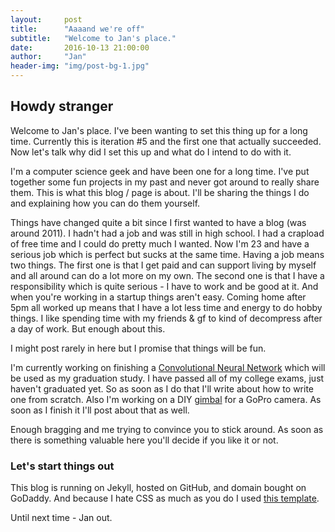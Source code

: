 ```yaml
---
layout:     post
title:      "Aaaand we're off"
subtitle:   "Welcome to Jan's place."
date:       2016-10-13 21:00:00
author:     "Jan"
header-img: "img/post-bg-1.jpg"
---
```


## Howdy stranger

Welcome to Jan's place. I've been wanting to set this thing up for a long time. Currently this is iteration #5 and the first one that actually succeeded. Now let's talk why did I set this up and what do I intend to do with it.

I'm a computer science geek and have been one for a long time. I've put together some fun projects in my past and never got around to really share them. This is what this blog / page is about. I'll be sharing the things I do and explaining how you can do them yourself.

Things have changed quite a bit since I first wanted to have a blog (was around 2011). I hadn't had a job and was still in high school. I had a crapload of free time and I could do pretty much I wanted. Now I'm 23 and have a serious job which is perfect but sucks at the same time. Having a job means two things. The first one is that I get paid and can support living by myself and all around can do a lot more on my own. The second one is that I have a responsibility which is quite serious - I have to work and be good at it. And when you're working in a startup things aren't easy. Coming home after 5pm all worked up means that I have a lot less time and energy to do hobby things. I like spending time with my friends & gf to kind of decompress after a day of work. But enough about this.

I might post rarely in here but I promise that things will be fun.

I'm currently working on finishing a [Convolutional Neural Network](https://github.com/JanHalozan/ConvolutionalNeuralNetwork) which will be used as my graduation study. I have passed all of my college exams, just haven't graduated yet. So as soon as I do that I'll write about how to write one from scratch. Also I'm working on a DIY [gimbal](https://en.wikipedia.org/wiki/Gimbal) for a GoPro camera. As soon as I finish it I'll post about that as well.

Enough bragging and me trying to convince you to stick around. As soon as there is something valuable here you'll decide if you like it or not.

### Let's start things out

This blog is running on Jekyll, hosted on GitHub, and domain bought on GoDaddy. And because I hate CSS as much as you do I used [this template](https://github.com/BlackrockDigital/startbootstrap-clean-blog-jekyll).

Until next time - Jan out.
